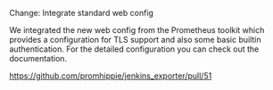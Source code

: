 Change: Integrate standard web config

We integrated the new web config from the Prometheus toolkit which provides a
configuration for TLS support and also some basic builtin authentication. For
the detailed configuration you can check out the documentation.

https://github.com/promhippie/jenkins_exporter/pull/51
